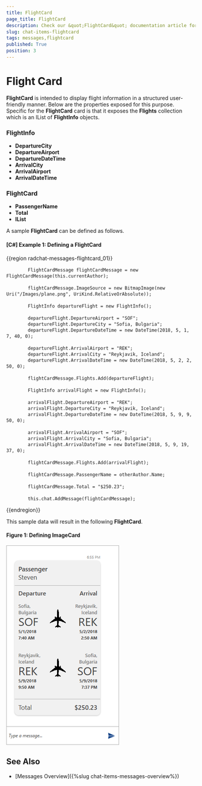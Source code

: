 ```yaml
---
title: FlightCard
page_title: FlightCard
description: Check our &quot;FlightCard&quot; documentation article for the RadChat {{ site.framework_name }} control.
slug: chat-items-flightcard
tags: messages,flightcard
published: True
position: 3
---
```


# Flight Card

__FlightCard__ is intended to display flight information in a structured user-friendly manner. Below are the properties exposed for this purpose. Specific for the __FlightCard__ card is that it exposes the __Flights__ collection which is an IList of __FlightInfo__ objects.

### FlightInfo

* __DepartureCity__
* __DepartureAirport__
* __DepartureDateTime__
* __ArrivalCity__
* __ArrivalAirport__
* __ArrivalDateTime__

### FlightCard

* __PassengerName__
* __Total__
* __IList<FlightInfo>__

A sample __FlightCard__ can be defined as follows.

#### __[C#] Example 1: Defining a FlightCard__
{{region radchat-messages-flightcard_01}}
	
            FlightCardMessage flightCardMessage = new FlightCardMessage(this.currentAuthor);
           
            flightCardMessage.ImageSource = new BitmapImage(new Uri("/Images/plane.png", UriKind.RelativeOrAbsolute));

            FlightInfo departureFlight = new FlightInfo();

            departureFlight.DepartureAirport = "SOF";
            departureFlight.DepartureCity = "Sofia, Bulgaria";
            departureFlight.DepartureDateTime = new DateTime(2018, 5, 1, 7, 40, 0);

            departureFlight.ArrivalAirport = "REK";
            departureFlight.ArrivalCity = "Reykjavik, Iceland";
            departureFlight.ArrivalDateTime = new DateTime(2018, 5, 2, 2, 50, 0);

            flightCardMessage.Flights.Add(departureFlight);

            FlightInfo arrivalFlight = new FlightInfo();

            arrivalFlight.DepartureAirport = "REK";
            arrivalFlight.DepartureCity = "Reykjavik, Iceland";
            arrivalFlight.DepartureDateTime = new DateTime(2018, 5, 9, 9, 50, 0);

            arrivalFlight.ArrivalAirport = "SOF";
            arrivalFlight.ArrivalCity = "Sofia, Bulgaria";
            arrivalFlight.ArrivalDateTime = new DateTime(2018, 5, 9, 19, 37, 0);

            flightCardMessage.Flights.Add(arrivalFlight);

            flightCardMessage.PassengerName = otherAuthor.Name;

            flightCardMessage.Total = "$250.23";

            this.chat.AddMessage(flightCardMessage);
{{endregion}}

This sample data will result in the following __FlightCard__.

#### __Figure 1: Defining ImageCard__
![Defining ImageCard](images/RadChat_FlightCard_01.png)

## See Also

* [Messages Overview]({%slug chat-items-messages-overview%})